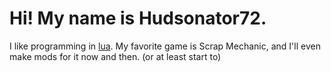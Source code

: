 # Hi! My name is Hudsonator72.

I like programming in [lua](https://www.lua.org/). My favorite game is Scrap Mechanic, and I'll even make mods for it now and then. (or at least start to)

